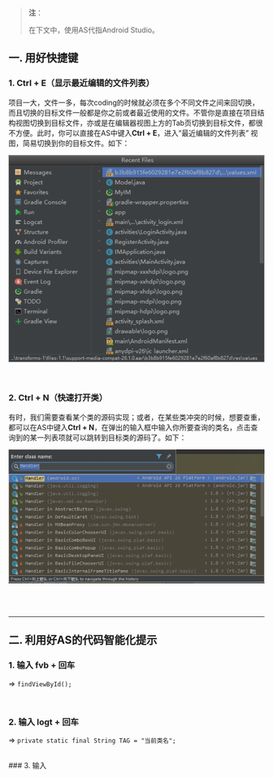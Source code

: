 > **注**：
>
> 在下文中，使用AS代指Android Studio。



## 一. 用好快捷键

### 1. Ctrl + E（显示最近编辑的文件列表） 

项目一大，文件一多，每次coding的时候就必须在多个不同文件之间来回切换，而且切换的目标文件一般都是你之前或者最近使用的文件。不管你是直接在项目结构视图切换到目标文件，亦或是在编辑器视图上方的Tab页切换到目标文件，都很不方便。此时，你可以直接在AS中键入**Ctrl + E**，进入“最近编辑的文件列表” 视图，简易切换到你的目标文件。如下：

![1.1](../Screenshots/Personal_Experience/1.1.png)



<br/>

### 2. Ctrl + N（快速打开类）

有时，我们需要查看某个类的源码实现；或者，在某些类冲突的时候，想要查重，都可以在AS中键入**Ctrl + N**，在弹出的输入框中输入你所要查询的类名，点击查询到的某一列表项就可以跳转到目标类的源码了。如下：

![1.2](../Screenshots/Personal_Experience/1.2.png)



<br/>





<br/>

***

## 二. 利用好AS的代码智能化提示

### 1. 输入 fvb + 回车

=>  `findViewById();`

<br/>

### 2. 输入 logt + 回车

=> `private static final String TAG = "当前类名";`

<br/>
### 3. 输入